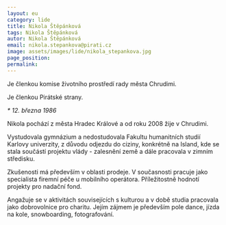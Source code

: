 ```yaml
---
layout: eu
category: lide
title: Nikola Štěpánková
tags: Nikola Štěpánková
autor: Nikola Štěpánková
email: nikola.stepankova@pirati.cz
image: assets/images/lide/nikola_stepankova.jpg
page_position:
permalink:
---
```


Je členkou komise životního prostředí rady města Chrudimi.

Je členkou Pirátské strany.

_* 12. března 1986_

Nikola pochází z města Hradec Králové a od roku 2008 žije v Chrudimi.

Vystudovala gymnázium a nedostudovala Fakultu humanitních studií Karlovy univerzity, z důvodu odjezdu do ciziny, konkrétně na Island, kde se stala součástí projektu vlády - zalesnění země a dále pracovala v zimním středisku.

Zkušenosti má především v oblasti prodeje. V současnosti pracuje jako specialista firemní péče u mobilního operátora. Příležitostně hodnotí projekty pro nadační fond.

Angažuje se v aktivitách souvisejících s kulturou a v době studia pracovala jako dobrovolnice pro charitu. Jejím zájmem je především pole dance, jízda na kole, snowboarding, fotografování. 
